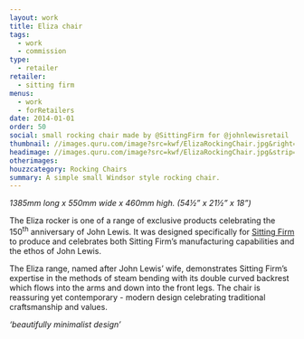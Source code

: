 ```yaml
---
layout: work
title: Eliza chair
tags:
  - work
  - commission
type:
  - retailer
retailer:
  - sitting firm
menus:
  - work
  - forRetailers
date: 2014-01-01
order: 50
social: small rocking chair made by @SittingFirm for @johnlewisretail
thumbnail: //images.quru.com/image?src=kwf/ElizaRockingChair.jpg&right=0.95&bottom=0.94688&left=0.0625&top=0.05938&width=175&height=175
headimage: //images.quru.com/image?src=kwf/ElizaRockingChair.jpg&strip=1
otherimages:
houzzcategory: Rocking Chairs
summary: A simple small Windsor style rocking chair.
---
```

_1385mm long x 550mm wide x 460mm high. (54&frac12;” x 21&frac12;” x 18”)_

The Eliza rocker is one of a range of exclusive products celebrating the 150<sup>th</sup> anniversary of John Lewis. It was designed specifically for [Sitting Firm](//sittingfirm.co.uk) to produce and celebrates both Sitting Firm&rsquo;s manufacturing capabilities and the ethos of John Lewis.

The Eliza range, named after John Lewis&rsquo; wife, demonstrates Sitting Firm&rsquo;s expertise in the methods of steam bending with its double curved backrest which flows into the arms and down into the front legs. The chair is reassuring yet contemporary - modern design celebrating traditional craftsmanship and values.

*&lsquo;beautifully minimalist design&rsquo;*
